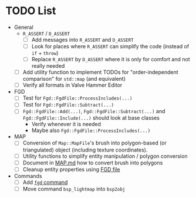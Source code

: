 # TODO List

- General
  - `R_ASSERT` / `D_ASSERT`
    -[ ] Add messages into `R_ASSERT` and `D_ASSERT`
    -[ ] Look for places where `R_ASSERT` can simplify the code (instead of `if` + `throw`)
    -[ ] Replace `R_ASSERT` by `D_ASSERT` where it is only for comfort and not really needed
  -[ ] Add utility function to implement TODOs for "order-independent comparison" for `std::map` (and equivalent)
  -[ ] Verify all formats in Valve Hammer Editor
- FGD
  -[ ] Test for `Fgd::FgdFile::ProcessIncludes(...)`
  -[ ] Test for `Fgd::FgdFile::Subtract(...)`
  -[ ] `Fgd::FgdFile::Add(...)`, `Fgd::FgdFile::Subtract(...)` and `Fgd::FgdFile::Include(...)` should look at base classes
    - Verify whenever it is needed
    - Maybe also `Fgd::FgdFile::ProcessIncludes(...)`
- MAP
  -[ ] Conversion of `Map::MapFile`'s brush into polygon-based (or triangulated) object (including texture coordinates).
  -[ ] Utility functions to simplify entity manipulation / polygon conversion
  -[ ] Document in [MAP.md](docs/GoldSrc/MAP.md) how to convert brush into polygons
  -[ ] Cleanup entity properties using [FGD file](docs/Source/FGD.md)
- Commands
  -[ ] Add [`fgd` command](Commands.md#fgd-operations)
  -[ ] Move command `bsp_lightmap` into `bsp2obj`
